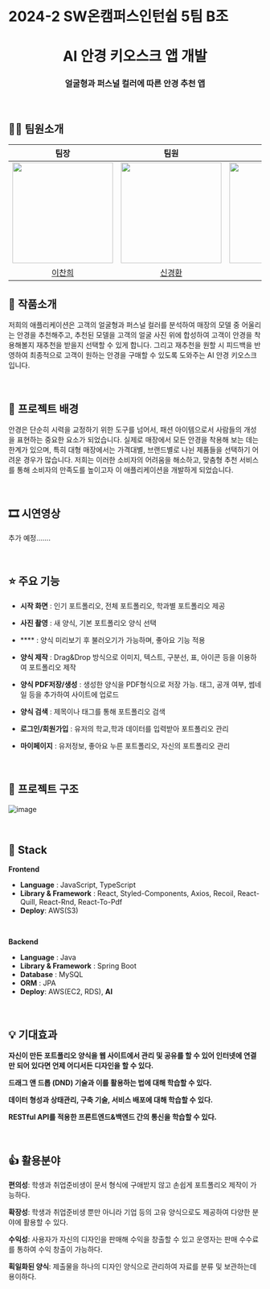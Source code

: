 <h1>2024-2 SW온캠퍼스인턴쉽 5팀 B조</h1>
</p>
<h1 align="middle">AI 안경 키오스크 앱 개발</h1>
<h3 align="middle">얼굴형과 퍼스널 컬러에 따른 안경 추천 앱</h3>
<br/>

## 🙋‍♂️ 팀원소개

|팀장|팀원|팀원|팀원|팀원|            
| :---: | :---: | :---: | :---: | :---: | 
|<img src="https://github.com/user-attachments/assets/c98b8b07-0476-4163-bee1-1b83a91f9a54" width="200" height="200"/>|<img src="https://github.com/user-attachments/assets/3cdccdad-64dd-48ca-b2f1-2491c238fec6" width="200" height="200"/>|<img src="https://github.com/user-attachments/assets/85392a15-65d6-4560-8cb7-443058c31fca" width="200" height="200"/>|<img src="https://github.com/user-attachments/assets/d0214ae1-b903-411e-974c-190afc63084c" width="200" height="200"/>|<img src="https://github.com/user-attachments/assets/3a0a5b76-7636-4596-b59f-4591d18d290e" width="200" height="200"/>|  
|[이찬희](https://github.com/llleeco)|[신경환](https://github.com/shinkyounghwan)|[김상헌](https://github.com/shdhkim)|[이지연](https://github.com/ljy6712)|[최리준](https://github.com/88nnn)| 

## 📝 작품소개

저희의 애플리케이션은 고객의 얼굴형과 퍼스널 컬러를 분석하여 매장의 모델 중 어울리는 안경을 추천해주고,
추천된 모델을 고객의 얼굴 사진 위에 합성하여 고객이 안경을 착용해볼지 재추천을 받을지 선택할 수 있게 합니다.
그리고 재추천을 원할 시 피드백을 반영하여 최종적으로 고객이 원하는 안경을 구매할 수 있도록 도와주는 AI 안경 키오스크 입니다.

<br/>

## 🌁 프로젝트 배경
안경은 단순히 시력을 교정하기 위한 도구를 넘어서, 패션 아이템으로서 사람들의 개성을 표현하는 중요한 요소가 되었습니다.
실제로 매장에서 모든 안경을 착용해 보는 데는 한계가 있으며, 특히 대형 매장에서는 가격대별, 브랜드별로 나뉜 제품들을 선택하기 어려운 경우가 많습니다.
저희는 이러한 소비자의 어려움을 해소하고, 맞춤형 추천 서비스를 통해 소비자의 만족도를 높이고자 이 애플리케이션을 개발하게 되었습니다.

<br/>

## 🎞 시연영상

추가 예정.......

<br/>

## ⭐ 주요 기능
- **시작 화면** : 인기 포트폴리오, 전체 포트폴리오, 학과별 포트폴리오 제공

- **사진 촬영** : 새 양식, 기본 포트폴리오 양식 선택

- **** : 양식 미리보기 후 불러오기가 가능하며, 좋아요 기능 적용 

- **양식 제작** : Drag&Drop 방식으로 이미지, 텍스트, 구분선, 표, 아이콘 등을 이용하여 포트폴리오 제작

- **양식 PDF저장/생성** : 생성한 양식을 PDF형식으로 저장 가능. 태그, 공개 여부, 썸네일 등을 추가하여 사이트에 업로드

- **양식 검색** : 제목이나 태그를 통해 포트폴리오 검색

- **로그인/회원가입** : 유저의 학교,학과 데이터를 입력받아 포트폴리오 관리

- **마이페이지** : 유저정보, 좋아요 누른 포트폴리오, 자신의 포트폴리오 관리

<br/>

## 🔨 프로젝트 구조
![image](https://github.com/user-attachments/assets/93303e66-a44d-4be6-9a91-647e2da60d53)


<br/>

## 🔧 Stack

**Frontend**
- **Language** : JavaScript, TypeScript
- **Library & Framework** : React, Styled-Components, Axios, Recoil, React-Quill, React-Rnd, React-To-Pdf
- **Deploy**: AWS(S3)
<br />

**Backend**
- **Language** : Java 
- **Library & Framework** : Spring Boot
- **Database** : MySQL
- **ORM** : JPA
- **Deploy**: AWS(EC2, RDS),
**AI**

<br/>

## 💡 기대효과

**자신이 만든 포트폴리오 양식을 웹 사이트에서 관리 및 공유를 할 수 있어 인터넷에 연결만 되어 있다면 언제 어디서든 디자인을 할 수 있다.**

**드래그 앤 드롭 (DND) 기술과 이를 활용하는 법에 대해 학습할 수 있다.**

**데이터 형성과 상태관리, 구축 기술, 서비스 배포에 대해 학습할 수 있다.**

**RESTful API를 적용한 프론트엔드&백엔드 간의 통신을 학습할 수 있다.**

<br/>

## 👍 활용분야

**편의성**: 학생과 취업준비생이 문서 형식에 구애받지 않고 손쉽게 포트폴리오 제작이 가능하다.

**확장성**: 학생과 취업준비생 뿐만 아니라 기업 등의 고유 양식으로도 제공하여 다양한 분야에 활용할 수 있다.

**수익성**: 사용자가 자신의 디자인을 판매해 수익을 창출할 수 있고 운영자는 판매 수수료를 통하여 수익 창출이 가능하다.

**획일화된 양식**: 제출물을 하나의 디자인 양식으로 관리하여 자료를 분류 및 보관하는데 용이하다.                       
